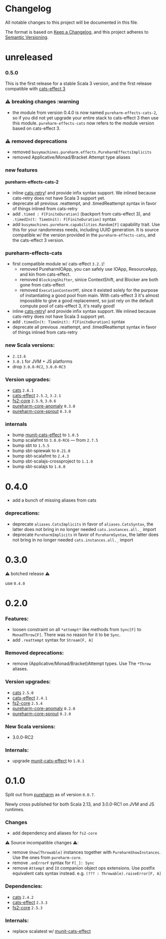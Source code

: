 # Changelog

All notable changes to this project will be documented in this file.

The format is based on [Keep a Changelog](https://keepachangelog.com/en/1.0.0/),
and this project adheres to [Semantic Versioning](https://semver.org/spec/v2.0.0.html).

# unreleased

### 0.5.0

This is the first release for a stable Scala 3 version, and the first release compatible with [cats-effect 3](https://github.com/typelevel/cats-effect/releases/tag/v3.2.1)

### :warning: breaking changes :warning
- the module from version 0.4.0 is now named `pureharm-effects-cats-2`, so if you did not yet upgrade your entire stack to cats-effect 3 then use this module. `pureharm-effects-cats` now refers to the module version based on cats-effect 3.

### :warning: removed deprecations
- removed `busymachines.pureharm.effects.PureharmEffectsImplicits`
- removed Applicative/Monad/Bracket Attempt type aliases

### new features

#### pureharm-effects-cats-2
- inline [cats-retry](https://github.com/cb372/cats-retry/releases/tag/v3.0.0)! and provide infix syntax support. We inlined because cats-retry does not have Scala 3 support yet.
- deprecate all previous .reattempt, and .timedReattempt syntax in favor of things inlined from cats-retry
- add `.timed : F[FiniteDuration]` (backport from cats-effect 3), and `.timedIn(t: TimeUnit): F[FiniteDuration]` syntax
- add `busymachines.pureharm.capabilities.Random[F]` capability trait. Use this for your randomness needs, including UUID generation. It is source compatible w/ the version provided in the `pureharm-effects-cats`, and the cats-effect 3 version.

### pureharm-effects-cats
- first compatible module w/ cats-effect `3.2.1`!
    - removed PureharmIOApp, you can safely use IOApp, ResourceApp, and kin from cats-effect.
    - removed `BlockingShifter`, sinice ContextShift, and Blocker are both gone from cats-effect
    - removed `ExecutionContextMT`, since it existed solely for the purpose of instantiating a good pool from main. With cats-effect 3 it's almost impossible to give a good replacement, so just rely on the default compute pool of cats-effect 3, it's really good!
- inline [cats-retry](https://github.com/cb372/cats-retry/releases/tag/v3.0.0)! and provide infix syntax support. We inlined because cats-retry does not have Scala 3 support yet.
- add `.timedIn(t: TimeUnit): F[FiniteDuration]` syntax
- deprecate all previous .reattempt, and .timedReattempt syntax in favor of things inlined from cats-retry


### new Scala versions:
- `2.13.6`
- `3.0.1` for JVM + JS platforms
- drop `3.0.0-RC2`, `3.0.0-RC3`

### Version upgrades:
- [cats](https://github.com/typelevel/cats) `2.6.1`
- [cats-effect](https://github.com/typelevel/cats-effect) `2.5.2`, `3.2.1`
- [fs2-core](https://github.com/typelevel/fs2) `2.5.9`, `3.0.6`
- [pureharm-core-anomaly](https://github.com/busymachines/pureharm-core/releases) `0.3.0`
- [pureharm-core-sprout](https://github.com/busymachines/pureharm-core/releases) `0.3.0`

### internals
- bump [munit-cats-effect](https://github.com/typelevel/munit-cats-effect/releases) to `1.0.5`
- bump scalafmt to `3.0.0-RC6` — from `2.7.5`
- bump sbt to `1.5.5`
- bump sbt-spiewak to `0.21.0`
- bump sbt-scalafmt to `2.4.3`
- bump sbt-scalajs-crossproject to `1.1.0`
- bump sbt-scalajs to `1.6.0`

# 0.4.0

- add a bunch of missing aliases from cats

### deprecations:

- deprecate `aliases.CatsImplicits` in favor of `aliases.CatsSyntax`, the latter does not bring in no longer needed `cats.instances.all._` import
- deprecate `PureharmImplicits` in favor of `PureharmSyntax`, the latter does not bring in no longer needed `cats.instances.all._` import

# 0.3.0

:warning: botched release :warning:

use `0.4.0`

# 0.2.0

### Features:

- loosen constraint on all `*attempt*` like methods from `Sync[F]` to `MonadThrow[F]`. There was no reason for it to be `Sync`.
- add `.reattempt` syntax for `Stream[F, A]`

### Removed deprecations:

- remove (Applicative/Monad/Bracket)Attempt types. Use The `*Throw` aliases.

### Version upgrades:

- [cats](https://github.com/typelevel/cats) `2.5.0`
- [cats-effect](https://github.com/typelevel/cats-effect) `2.4.1`
- [fs2-core](https://github.com/typelevel/fs2) `2.5.4`
- [pureharm-core-anomaly](https://github.com/busymachines/pureharm-core/releases) `0.2.0`
- [pureharm-core-sprout](https://github.com/busymachines/pureharm-core/releases) `0.2.0`

### New Scala versions:

- 3.0.0-RC2

### Internals:

- upgrade [munit-cats-effect](https://github.com/typelevel/munit-cats-effect/releases) to `1.0.1`

# 0.1.0

Split out from [pureharm](https://github.com/busymachines/pureharm) as of version `0.0.7`.

Newly cross published for both Scala 2.13, and 3.0.0-RC1 on JVM and JS runtimes.

### Changes

- add dependency and aliases for `fs2-core`

:warning: Source incompatible changes :warning::

- remove `Show[Throwable]` instances together with `PureharmShowInstances`. Use the ones from `pureharm-core`.
- remove `.onErrorF` syntax for `F[_]: Sync`
- remove `Attempt` and `IO` companion object ops extensions. Use postfix equivalent cats syntax instead. e.g. `(??? : Throwable).raiseError[F, A]`

### Dependencies:

- [cats](https://github.com/typelevel/cats) `2.4.2`
- [cats-effect](https://github.com/typelevel/cats-effect) `2.3.3`
- [fs2-core](https://github.com/typelevel/fs2) `2.5.3`

### Internals:

- replace scalatest w/ [munit-cats-effect](https://github.com/typelevel/munit-cats-effect/releases)
